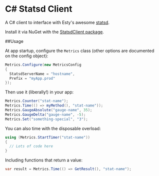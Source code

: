 C# Statsd Client
================

A C# client to interface with Esty's awesome [statsd](https://github.com/etsy/statsd).

Install it via NuGet with the [StatsdClient package](http://nuget.org/packages/StatsdClient).

##Usage

At app startup, configure the `Metrics` class (other options are documented on the config object):

``` C#
Metrics.Configure(new MetricsConfig
{
  StatsdServerName = "hostname",
  Prefix = "myApp.prod"
});
```

Then use it (liberally!) in your app:

``` C#
Metrics.Counter("stat-name");
Metrics.Time(() => myMethod(), "stat-name"));
Metrics.GaugeAbsolute("gauge-name", 35);
Metrics.GaugeDelta("gauge-name", -5);
Metrics.Set("something-special", "3");
```

You can also time with the disposable overload:

``` C#
using (Metrics.StartTimer("stat-name"))
{
  // Lots of code here
}
```

Including functions that return a value:

``` C#
var result = Metrics.Time(() => GetResult(), "stat-name");
```